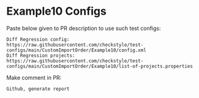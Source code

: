 # Example10 Configs
Paste below given to PR description to use such test configs:
```
Diff Regression config: https://raw.githubusercontent.com/checkstyle/test-configs/main/CustomImportOrder/Example10/config.xml
Diff Regression projects: https://raw.githubusercontent.com/checkstyle/test-configs/main/CustomImportOrder/Example10/list-of-projects.properties
```
Make comment in PR:
```
Github, generate report
```
